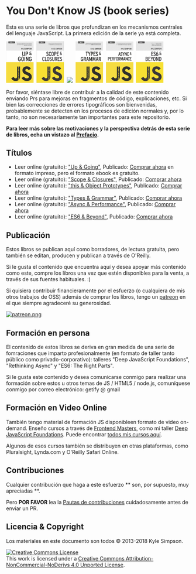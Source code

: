 # You Don't Know JS (book series)

Esta es una serie de libros que profundizan en los mecanismos centrales del lenguaje JavaScript. La primera edición de la serie ya está completa.

<a href="http://www.ebooks.com/1993212/you-don-t-know-js-up-going/simpson-kyle/"><img src="up_going/cover.jpg" width="75"></a>&nbsp;
<a href="http://www.ebooks.com/1647631/you-don-t-know-js-scope-closures/simpson-kyle/"><img src="scope_closures/cover.jpg" width="75"></a>&nbsp;
<a href="http://www.ebooks.com/1734321/you-don-t-know-js-this-object-prototypes/simpson-kyle/"><img src="this_object prototypes/cover.jpg" width="75"></a>&nbsp;
<a href="http://www.ebooks.com/1935541/you-don-t-know-js-types-grammar/simpson-kyle/"><img src="types_grammar/cover.jpg" width="75"></a>&nbsp;
<a href="http://www.ebooks.com/1977375/you-don-t-know-js-async-performance/simpson-kyle/"><img src="async_performance/cover.jpg" width="75"></a>&nbsp;
<a href="http://www.ebooks.com/2481820/you-don-t-know-js-es6-beyond/simpson-kyle/"><img src="es6_beyond/cover.jpg" width="75"></a>

Por favor, siéntase libre de contribuir a la calidad de este contenido enviando Prs para mejoras en fragmentos de código, explicaciones, etc. Si bien las correcciones de errores tipográficos son bienvenidas, probablemente se detecten en los procesos de edición normales y, por lo tanto, no son necesariamente tan importantes para este repositorio.

**Para leer más sobre las motivaciones y la perspectiva detrás de esta serie de libros, echa un vistazo al [Prefacio](preface.md).**

## Títulos

* Leer online (gratuito): ["Up & Going"](up\%20&\%20going/README.md#you-dont-know-js-up--going), Publicado: [Comprar ahora](http://www.ebooks.com/1993212/you-don-t-know-js-up-going/simpson-kyle/) en formato impreso, pero el formato ebook es gratuito.
* Leer online (gratuito): ["Scope & Closures"](scope\%20&\%20closures/README.md#you-dont-know-js-scope--closures), Publicado: [Comprar ahora](http://www.ebooks.com/1647631/you-don-t-know-js-scope-closures/simpson-kyle/)
* Leer online (gratuito): ["this & Object Prototypes"](this\%20&\%20object\%20prototypes/README.md#you-dont-know-js-this--object-prototypes), Publicado: [Comprar ahora](http://www.ebooks.com/1734321/you-don-t-know-js-this-object-prototypes/simpson-kyle/)
* Leer online (gratuito): ["Types & Grammar"](types\%20&\%20grammar/README.md#you-dont-know-js-types--grammar), Publicado: [Comprar ahora](http://www.ebooks.com/1935541/you-don-t-know-js-types-grammar/simpson-kyle/)
* Leer online (gratuito): ["Async & Performance"](async\%20&\%20performance/README.md#you-dont-know-js-async--performance), Publicado: [Comprar ahora](http://www.ebooks.com/1977375/you-don-t-know-js-async-performance/simpson-kyle/)
* Leer online (gratuito): ["ES6 & Beyond"](es6\%20&\%20beyond/README.md#you-dont-know-js-es6--beyond), Publicado: [Comprar ahora](http://www.ebooks.com/2481820/you-don-t-know-js-es6-beyond/simpson-kyle/)

## Publicación

Estos libros se publican aquí como borradores, de lectura gratuita, pero también se editan, producen y publican a través de O'Reilly.

Si le gusta el contenido que encuentra aquí y desea apoyar más contenido como este, compre los libros una vez que estén disponibles para la venta, a través de sus fuentes habituales. :)

Si quisiera contribuir financieramente por el esfuerzo (o cualquiera de mis otros trabajos de OSS) además de comprar los libros, tengo un  [patreon](https://www.patreon.com/getify) en el que siempre agradeceré su generosidad.

<a href="https://www.patreon.com/getify">[![patreon.png](https://c5.patreon.com/external/logo/become_a_patron_button.png)](https://www.patreon.com/getify)</a>

## Formación en persona

El contenido de estos libros se deriva en gran medida de una serie de fomraciones que imparto profesionalmente (en formato de taller tanto público como privado-corporativo): talleres "Deep JavaScript Foundations", "Rethinking Async" y "ES6: The Right Parts".

Si le gusta este contenido y desea comunicarse conmigo para realizar una formación sobre estos u otros temas de JS / HTML5 / node.js, comuníquese conmigo por correo electrónico: getify @ gmail

## Formación en Video Online

También tengo material de formación JS disponibleen formato de video on-demand. Enseño cursos a través de [Frontend Masters](https://FrontendMasters.com), como mi taller [Deep JavaScript Foundations](https://frontendmasters.com/courses/javascript-foundations/). Puede encontrar [todos mis cursos aquí](https://frontendmasters.com/kyle-simpson/).

Algunos de esos cursos también se distribuyen en otras plataformas, como Pluralsight, Lynda.com y O'Reilly Safari Online.

## Contribuciones

Cualquier contribución que haga a este esfuerzo ** son, por supuesto, muy apreciadas **.

Pero **POR FAVOR** lea la [Pautas de contribuciones](CONTRIBUTING.md) cuidadosamente antes de enviar un PR.

## Licencia & Copyright

Los materiales en este documento son todos &copy; 2013-2018 Kyle Simpson.

<a rel="license" href="http://creativecommons.org/licenses/by-nc-nd/4.0/"><img alt="Creative Commons License" style="border-width:0" src="https://i.creativecommons.org/l/by-nc-nd/4.0/88x31.png" /></a><br />This work is licensed under a <a rel="license" href="http://creativecommons.org/licenses/by-nc-nd/4.0/">Creative Commons Attribution-NonCommercial-NoDerivs 4.0 Unported License</a>.
